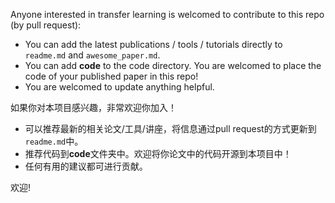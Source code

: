 Anyone interested in transfer learning is welcomed to contribute to this repo (by pull request):

- You can add the latest publications / tools / tutorials directly to `readme.md` and `awesome_paper.md`.
- You can add **code** to the code directory. You are welcomed to place the code of your published paper in this repo!
- You are welcomed to update anything helpful.

如果你对本项目感兴趣，非常欢迎你加入！

- 可以推荐最新的相关论文/工具/讲座，将信息通过pull request的方式更新到`readme.md`中。
- 推荐代码到**code**文件夹中。欢迎将你论文中的代码开源到本项目中！
- 任何有用的建议都可进行贡献。

欢迎!